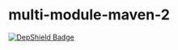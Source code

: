 # multi-module-maven-2
[![DepShield Badge](https://ci.dev.depshield.sonatype.org/badges/depshield-ci/multi-module-maven-2/depshield.svg)](https://sonatype.github.io/depshield-github-pages)
